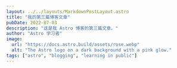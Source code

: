 ```yaml
---
layout: ../../layouts/MarkdownPostLayout.astro
title: "我的第三篇博客文章"
pubDate: 2022-07-03
description: "这是我 Astro 博客的第三篇文章。"
author: "Astro 学习者"
image:
  url: "https://docs.astro.build/assets/rose.webp"
  alt: "The Astro logo on a dark background with a pink glow."
tags: ["astro", "blogging", "learning in public"]
---
```

